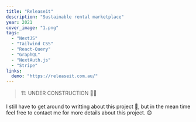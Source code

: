 ```yaml
---
title: "Releaseit"
description: "Sustainable rental marketplace"
year: 2021
cover_image: "1.png"
tags:
  - "NextJS"
  - "Tailwind CSS"
  - "React-Query"
  - "GraphQL"
  - "NextAuth.js"
  - "Stripe"
links:
  demo: "https://releaseit.com.au/"
---
```


> 🏗 UNDER CONSTRUCTION 👷‍♂️

I still have to get around to writting about this project 🙈, but in the mean time feel free to contact me for more details about this project. 😊
